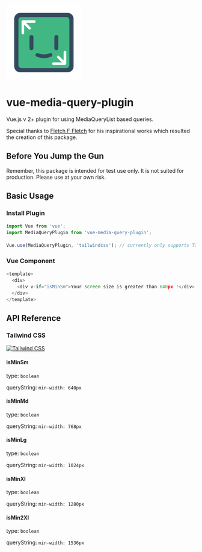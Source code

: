 <img alt="Vue Media Query Plugin" width="200" src="https://github.com/Oscar-Jin/vue-media-query-plugin/blob/main/asset/vue-media-query-plugin-icon.png?raw=true">

# vue-media-query-plugin

Vue.js v 2+ plugin for using MediaQueryList based queries.

Special thanks to [Fletch F Fletch](https://github.com/flatanimals) for his inspirational works which resulted the
creation of this package.

## Before You Jump the Gun

Remember, this package is intended for test use only. It is not suited for production. Please use at your own risk.

## Basic Usage

### Install Plugin

```javascript
import Vue from 'vue';
import MediaQueryPlugin from 'vue-media-query-plugin';

Vue.use(MediaQueryPlugin, 'tailwindcss'); // currently only supports Tailwind CSS
```

### Vue Component

```javascript
<template>
  <div>
    <div v-if="isMinSm">Your screen size is greater than 640px !</div>
  </div>
</template>
```

## API Reference

### Tailwind CSS

<a href="https://tailwindcss.com/" target="_blank">
    <img alt="Tailwind CSS" width="100" src="https://refactoringui.nyc3.cdn.digitaloceanspaces.com/tailwind-logo.svg">
</a>

#### isMinSm

type: `boolean`

queryString: `min-width: 640px`

#### isMinMd

type: `boolean`

queryString: `min-width: 768px`

#### isMinLg

type: `boolean`

queryString: `min-width: 1024px`

#### isMinXl

type: `boolean`

queryString: `min-width: 1280px`

#### isMin2Xl

type: `boolean`

queryString: `min-width: 1536px`

